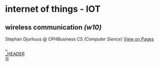 # internet of things - IOT
## wireless communication *(w10)*
Stephan Djurhuus @ CPHBusiness CS *(Computer Sience)*
<a id='vop' href='https://stephan-mdd.github.io/CPHBusiness-CS.S4.19/'>View on Pages</a>

<div class="sidebar">
    <a class="toc-ref" href="index.md">..</a><br>
    <a class="toc-ref" href="#_HEADER">_HEADER</a><br>
    <div id="sidebar-bars">☰</div>
</div>
